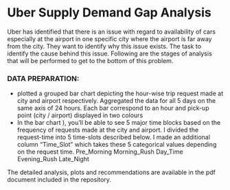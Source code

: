 # Uber Supply Demand Gap Analysis
Uber has identified that there is an issue with regard to availability of cars especially at the airport in one specific city where the airport is far away from the city. They want to identify why this issue exists. The task to identify the cause behind this issue. Following are the stages of analysis that  will be performed to get to the bottom of this problem. 

### DATA PREPARATION:
* plotted a grouped bar chart depicting the hour-wise trip request made at city and airport respectively.  Aggregated the data for all 5 days on the same axis of 24 hours. Each bar correspond to an hour and pick-up point (city / airport)  displayed in two colours 
* In the bar chart ), you’ll be able to see 5 major time blocks based on the frequency of requests made at the city and airport. I divided the request-time into 5 time-slots described below. I made an additional column “Time_Slot” which takes these 5 categorical values depending on the request time.
Pre_Morning
Morning_Rush
Day_Time
Evening_Rush
Late_Night

The detailed analysis, plots and recommendations are available in the pdf document included in the  repository.




